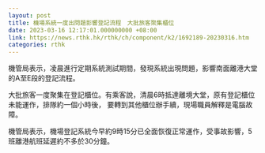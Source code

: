 ```yaml
---
layout: post
title: 機場系統一度出問題影響登記流程　大批旅客聚集櫃位
date: 2023-03-16 12:17:01.000000000 +08:00
link: https://news.rthk.hk/rthk/ch/component/k2/1692189-20230316.htm
categories: rthk
---
```


機管局表示，凌晨進行定期系統測試期間，發現系統出現問題，影響南面離港大堂的A至E段的登記流程。

大批旅客一度聚集在登記櫃位。有乘客說，清晨6時抵達離境大堂，原有登記櫃位未能運作，排隊約一個小時後， 要轉到其他櫃位辦手續，現場職員解釋是電腦故障。

機管局表示，機場登記系統今早約9時15分已全面恢復正常運作，受事故影響，5班離港航班延遲約不多於30分鐘。
